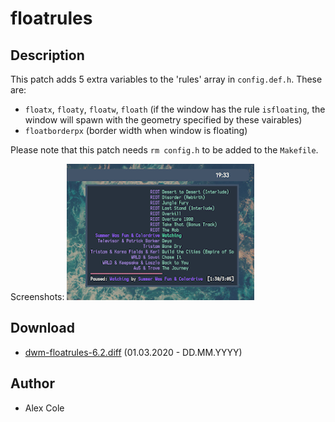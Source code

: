 floatrules
==========

Description
-----------
This patch adds 5 extra variables to the 'rules' array in `config.def.h`. These are:
* `floatx`, `floaty`, `floatw`, `floath` (if the window has the rule `isfloating`, the window will spawn with the geometry specified by these vairables)
* `floatborderpx` (border width when window is floating)

Please note that this patch needs `rm config.h` to be added to the `Makefile`.

Screenshots:
![floatrules screenshot](floatrules.png)

Download
--------
* [dwm-floatrules-6.2.diff](dwm-floatrules-6.2.diff) (01.03.2020 - DD.MM.YYYY)

Author
------
* Alex Cole
